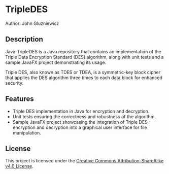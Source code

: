 # TripleDES

Author: John Gluzniewicz

## Description

Java-TripleDES is a Java repository that contains an implementation of the Triple Data Encryption Standard (DES) algorithm, along with unit tests and a sample JavaFX project demonstrating its usage.

Triple DES, also known as TDES or TDEA, is a symmetric-key block cipher that applies the DES algorithm three times to each data block for enhanced security.

## Features

- Triple DES implementation in Java for encryption and decryption.
- Unit tests ensuring the correctness and robustness of the algorithm.
- Sample JavaFX project showcasing the integration of Triple DES encryption and decryption into a graphical user interface for file manipulation.

## License

This project is licensed under the [Creative Commons Attribution-ShareAlike v4.0 License](https://creativecommons.org/licenses/by-sa/4.0/).

